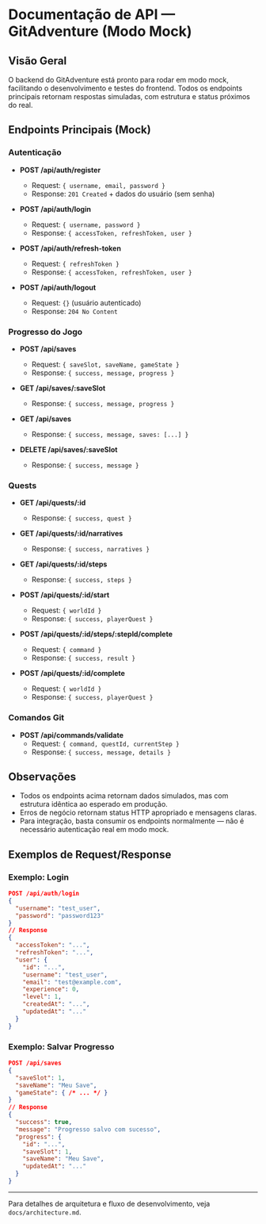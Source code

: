 # Documentação de API — GitAdventure (Modo Mock)

## Visão Geral

O backend do GitAdventure está pronto para rodar em modo mock, facilitando o desenvolvimento e testes do frontend. Todos os endpoints principais retornam respostas simuladas, com estrutura e status próximos do real.

## Endpoints Principais (Mock)

### Autenticação

- **POST /api/auth/register**
  - Request: `{ username, email, password }`
  - Response: `201 Created` + dados do usuário (sem senha)

- **POST /api/auth/login**
  - Request: `{ username, password }`
  - Response: `{ accessToken, refreshToken, user }`

- **POST /api/auth/refresh-token**
  - Request: `{ refreshToken }`
  - Response: `{ accessToken, refreshToken, user }`

- **POST /api/auth/logout**
  - Request: `{}` (usuário autenticado)
  - Response: `204 No Content`

### Progresso do Jogo

- **POST /api/saves**
  - Request: `{ saveSlot, saveName, gameState }`
  - Response: `{ success, message, progress }`

- **GET /api/saves/:saveSlot**
  - Response: `{ success, message, progress }`

- **GET /api/saves**
  - Response: `{ success, message, saves: [...] }`

- **DELETE /api/saves/:saveSlot**
  - Response: `{ success, message }`

### Quests

- **GET /api/quests/:id**
  - Response: `{ success, quest }`

- **GET /api/quests/:id/narratives**
  - Response: `{ success, narratives }`

- **GET /api/quests/:id/steps**
  - Response: `{ success, steps }`

- **POST /api/quests/:id/start**
  - Request: `{ worldId }`
  - Response: `{ success, playerQuest }`

- **POST /api/quests/:id/steps/:stepId/complete**
  - Request: `{ command }`
  - Response: `{ success, result }`

- **POST /api/quests/:id/complete**
  - Request: `{ worldId }`
  - Response: `{ success, playerQuest }`

### Comandos Git

- **POST /api/commands/validate**
  - Request: `{ command, questId, currentStep }`
  - Response: `{ success, message, details }`

## Observações

- Todos os endpoints acima retornam dados simulados, mas com estrutura idêntica ao esperado em produção.
- Erros de negócio retornam status HTTP apropriado e mensagens claras.
- Para integração, basta consumir os endpoints normalmente — não é necessário autenticação real em modo mock.

## Exemplos de Request/Response

### Exemplo: Login
```json
POST /api/auth/login
{
  "username": "test_user",
  "password": "password123"
}
// Response
{
  "accessToken": "...",
  "refreshToken": "...",
  "user": {
    "id": "...",
    "username": "test_user",
    "email": "test@example.com",
    "experience": 0,
    "level": 1,
    "createdAt": "...",
    "updatedAt": "..."
  }
}
```

### Exemplo: Salvar Progresso
```json
POST /api/saves
{
  "saveSlot": 1,
  "saveName": "Meu Save",
  "gameState": { /* ... */ }
}
// Response
{
  "success": true,
  "message": "Progresso salvo com sucesso",
  "progress": {
    "id": "...",
    "saveSlot": 1,
    "saveName": "Meu Save",
    "updatedAt": "..."
  }
}
```

---

Para detalhes de arquitetura e fluxo de desenvolvimento, veja `docs/architecture.md`.
